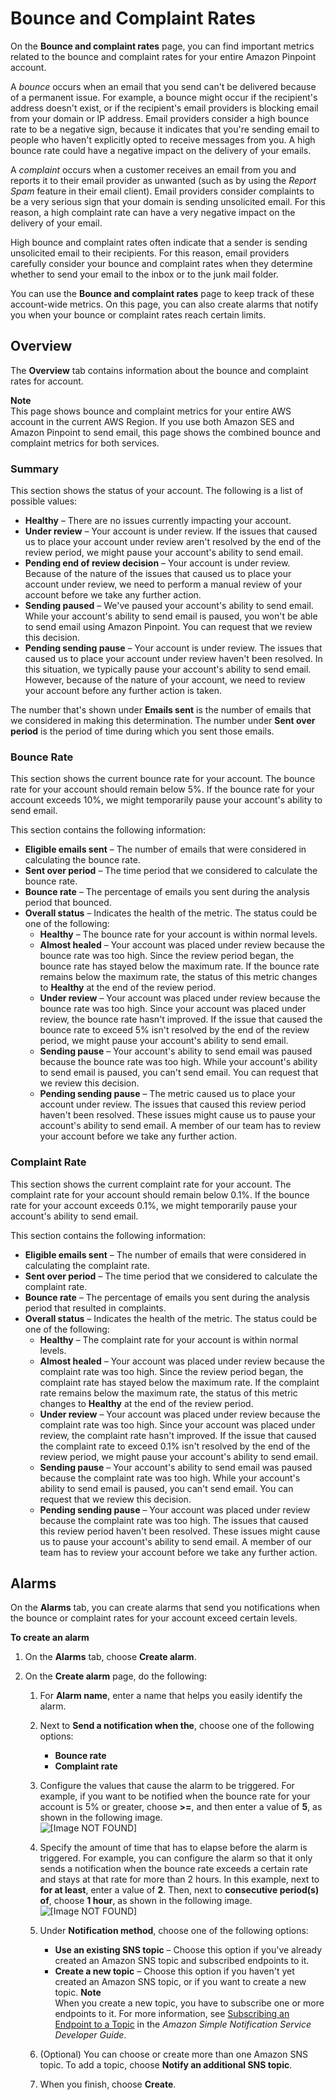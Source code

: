 # Bounce and Complaint Rates<a name="channels-email-deliverability-dashboard-bounce-complaint"></a>

On the **Bounce and complaint rates** page, you can find important metrics related to the bounce and complaint rates for your entire Amazon Pinpoint account\.

A *bounce* occurs when an email that you send can't be delivered because of a permanent issue\. For example, a bounce might occur if the recipient's address doesn't exist, or if the recipient's email providers is blocking email from your domain or IP address\. Email providers consider a high bounce rate to be a negative sign, because it indicates that you're sending email to people who haven't explicitly opted to receive messages from you\. A high bounce rate could have a negative impact on the delivery of your emails\.

A *complaint* occurs when a customer receives an email from you and reports it to their email provider as unwanted \(such as by using the *Report Spam* feature in their email client\)\. Email providers consider complaints to be a very serious sign that your domain is sending unsolicited email\. For this reason, a high complaint rate can have a very negative impact on the delivery of your email\.

High bounce and complaint rates often indicate that a sender is sending unsolicited email to their recipients\. For this reason, email providers carefully consider your bounce and complaint rates when they determine whether to send your email to the inbox or to the junk mail folder\.

You can use the **Bounce and complaint rates** page to keep track of these account\-wide metrics\. On this page, you can also create alarms that notify you when your bounce or complaint rates reach certain limits\.

## Overview<a name="channels-email-deliverability-dashboard-bounce-complaint-overview"></a>

The **Overview** tab contains information about the bounce and complaint rates for account\.

**Note**  
This page shows bounce and complaint metrics for your entire AWS account in the current AWS Region\. If you use both Amazon SES and Amazon Pinpoint to send email, this page shows the combined bounce and complaint metrics for both services\.

### Summary<a name="channels-email-deliverability-dashboard-bounce-complaint-overview-summary"></a>

This section shows the status of your account\. The following is a list of possible values:
+ **Healthy** – There are no issues currently impacting your account\.
+ **Under review** – Your account is under review\. If the issues that caused us to place your account under review aren't resolved by the end of the review period, we might pause your account's ability to send email\.
+ **Pending end of review decision** – Your account is under review\. Because of the nature of the issues that caused us to place your account under review, we need to perform a manual review of your account before we take any further action\.
+ **Sending paused** – We've paused your account's ability to send email\. While your account's ability to send email is paused, you won't be able to send email using Amazon Pinpoint\. You can request that we review this decision\.
+ **Pending sending pause** – Your account is under review\. The issues that caused us to place your account under review haven't been resolved\. In this situation, we typically pause your account's ability to send email\. However, because of the nature of your account, we need to review your account before any further action is taken\.

The number that's shown under **Emails sent** is the number of emails that we considered in making this determination\. The number under **Sent over period** is the period of time during which you sent those emails\.

### Bounce Rate<a name="channels-email-deliverability-dashboard-bounce-complaint-overview-bouncerate"></a>

This section shows the current bounce rate for your account\. The bounce rate for your account should remain below 5%\. If the bounce rate for your account exceeds 10%, we might temporarily pause your account's ability to send email\.

This section contains the following information:
+ **Eligible emails sent** – The number of emails that were considered in calculating the bounce rate\.
+ **Sent over period** – The time period that we considered to calculate the bounce rate\.
+ **Bounce rate** – The percentage of emails you sent during the analysis period that bounced\.
+ **Overall status** – Indicates the health of the metric\. The status could be one of the following:
  + **Healthy** – The bounce rate for your account is within normal levels\.
  + **Almost healed** – Your account was placed under review because the bounce rate was too high\. Since the review period began, the bounce rate has stayed below the maximum rate\. If the bounce rate remains below the maximum rate, the status of this metric changes to **Healthy** at the end of the review period\. 
  + **Under review** – Your account was placed under review because the bounce rate was too high\. Since your account was placed under review, the bounce rate hasn't improved\. If the issue that caused the bounce rate to exceed 5% isn't resolved by the end of the review period, we might pause your account's ability to send email\.
  + **Sending pause** – Your account's ability to send email was paused because the bounce rate was too high\. While your account's ability to send email is paused, you can't send email\. You can request that we review this decision\.
  + **Pending sending pause** – The metric caused us to place your account under review\. The issues that caused this review period haven't been resolved\. These issues might cause us to pause your account's ability to send email\. A member of our team has to review your account before we take any further action\.

### Complaint Rate<a name="channels-email-deliverability-dashboard-bounce-complaint-overview-complaintrate"></a>

This section shows the current complaint rate for your account\. The complaint rate for your account should remain below 0\.1%\. If the bounce rate for your account exceeds 0\.1%, we might temporarily pause your account's ability to send email\.

This section contains the following information:
+ **Eligible emails sent** – The number of emails that were considered in calculating the complaint rate\.
+ **Sent over period** – The time period that we considered to calculate the complaint rate\.
+ **Bounce rate** – The percentage of emails you sent during the analysis period that resulted in complaints\.
+ **Overall status** – Indicates the health of the metric\. The status could be one of the following:
  + **Healthy** – The complaint rate for your account is within normal levels\.
  + **Almost healed** – Your account was placed under review because the complaint rate was too high\. Since the review period began, the complaint rate has stayed below the maximum rate\. If the complaint rate remains below the maximum rate, the status of this metric changes to **Healthy** at the end of the review period\. 
  + **Under review** – Your account was placed under review because the complaint rate was too high\. Since your account was placed under review, the complaint rate hasn't improved\. If the issue that caused the complaint rate to exceed 0\.1% isn't resolved by the end of the review period, we might pause your account's ability to send email\.
  + **Sending pause** – Your account's ability to send email was paused because the complaint rate was too high\. While your account's ability to send email is paused, you can't send email\. You can request that we review this decision\.
  + **Pending sending pause** – Your account was placed under review because the complaint rate was too high\. The issues that caused this review period haven't been resolved\. These issues might cause us to pause your account's ability to send email\. A member of our team has to review your account before we take any further action\.

## Alarms<a name="channels-email-deliverability-dashboard-bounce-complaint-alarms"></a>

On the **Alarms** tab, you can create alarms that send you notifications when the bounce or complaint rates for your account exceed certain levels\.

**To create an alarm**

1. On the **Alarms** tab, choose **Create alarm**\.

1. On the **Create alarm** page, do the following:

   1. For **Alarm name**, enter a name that helps you easily identify the alarm\.

   1. Next to **Send a notification when the**, choose one of the following options:
      + **Bounce rate**
      + **Complaint rate**

   1. Configure the values that cause the alarm to be triggered\. For example, if you want to be notified when the bounce rate for your account is 5% or greater, choose **>=**, and then enter a value of **5**, as shown in the following image\.  
![\[Image NOT FOUND\]](http://docs.aws.amazon.com/pinpoint/latest/userguide/images/deliverability_dashboard_bounce_alarms_threshold.png)

   1. Specify the amount of time that has to elapse before the alarm is triggered\. For example, you can configure the alarm so that it only sends a notification when the bounce rate exceeds a certain rate and stays at that rate for more than 2 hours\. In this example, next to **for at least**, enter a value of **2**\. Then, next to **consecutive period\(s\) of**, choose **1 hour**, as shown in the following image\.  
![\[Image NOT FOUND\]](http://docs.aws.amazon.com/pinpoint/latest/userguide/images/deliverability_dashboard_blacklist_ip_alarms_period.png)

   1. Under **Notification method**, choose one of the following options:
      + **Use an existing SNS topic** – Choose this option if you've already created an Amazon SNS topic and subscribed endpoints to it\.
      + **Create a new topic** – Choose this option if you haven't yet created an Amazon SNS topic, or if you want to create a new topic\.
**Note**  
When you create a new topic, you have to subscribe one or more endpoints to it\. For more information, see [Subscribing an Endpoint to a Topic](https://docs.aws.amazon.com/sns/latest/dg/sns-tutorial-create-subscribe-endpoint-to-topic.html) in the *Amazon Simple Notification Service Developer Guide*\.

   1. \(Optional\) You can choose or create more than one Amazon SNS topic\. To add a topic, choose **Notify an additional SNS topic**\.

   1. When you finish, choose **Create**\.